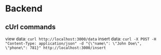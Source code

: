 # Backend

## cUrl commands
view data: `curl http://localhost:3000/data`
insert data: `curl -X POST -H "Content-Type: application/json" -d "{\"name\": \"John Doe\", \"phone\": 781}" http://localhost:3000/insert`

